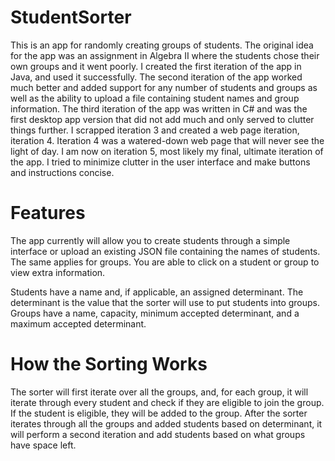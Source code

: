 # StudentSorter

This is an app for randomly creating groups of students. The original idea for the app was an assignment in Algebra II where the students chose their own groups and it went poorly.
I created the first iteration of the app in Java, and used it successfully. The second iteration of the app worked much better and added support for any number of students and groups
as well as the ability to upload a file containing student names and group information. The third iteration of the app was written in C# and was the first desktop app version that did
not add much and only served to clutter things further. I scrapped iteration 3 and created a web page iteration, iteration 4. Iteration 4 was a watered-down web page that will never see
the light of day. I am now on iteration 5, most likely my final, ultimate iteration of the app. I tried to minimize clutter in the user interface and make buttons and instructions
concise.

# Features

The app currently will allow you to create students through a simple interface or upload an existing JSON file containing the names of students. The same applies for groups.
You are able to click on a student or group to view extra information.

Students have a name and, if applicable, an assigned determinant.
The determinant is the value that the sorter will use to put students into groups.
Groups have a name, capacity, minimum accepted determinant, and a maximum accepted determinant.

# How the Sorting Works

The sorter will first iterate over all the groups, and, for each group, it will iterate through every student and check if they are eligible to join the group.
If the student is eligible, they will be added to the group. After the sorter iterates through all the groups and added students based on determinant, it will perform a second
iteration and add students based on what groups have space left.
